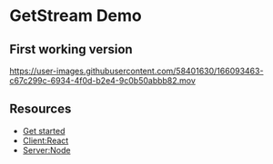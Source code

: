 # GetStream Demo

## First working version

https://user-images.githubusercontent.com/58401630/166093463-c67c299c-6934-4f0d-b2e4-9c0b50abbb82.mov

## Resources 
- [Get started](https://getstream.io/chat/get_started/)
- [Client:React](https://getstream.io/chat/docs/react/?language=javascript)
- [Server:Node](https://getstream.io/chat/docs/node/?language=javascript)
